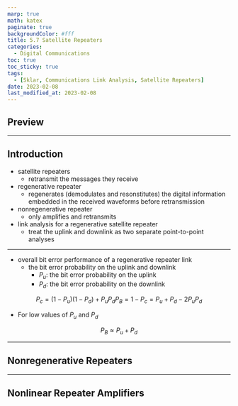 ```yaml
---
marp: true
math: katex
paginate: true
backgroundColor: #fff
title: 5.7 Satellite Repeaters
categories:
  - Digital Communications
toc: true
toc_sticky: true
tags:
  - [Sklar, Communications Link Analysis, Satellite Repeaters]
date: 2023-02-08
last_modified_at: 2023-02-08
---
```


## Preview

---

## Introduction

- satellite repeaters
  - retransmit the messages they receive
- regenerative repeater
  - regenerates (demodulates and resonstitutes) the digital information embedded in the received waveforms before retransmission
- nonregenerative repeater
  - only amplifies and retransmits
- link analysis for a regenerative satellite repeater
  - treat the uplink and downlink as two separate point-to-point analyses

---

- overall bit error performance of a regenerative repeater link
  - the bit error probability on the uplink and downlink
    - $P_u$: the bit error probability on the uplink
    - $P_d$: the bit error probability on the downlink

$$
P_c=(1-P_u)(1-P_d)+P_uP_d
P_B=1-P_c=P_u+P_d-2P_uP_d
$$

- For low values of $P_u$ and $P_d$

$$
P_B\approx P_u+P_d
$$

---

## Nonregenerative Repeaters

---

## Nonlinear Repeater Amplifiers
